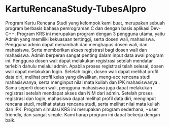 # KartuRencanaStudy-TubesAlpro

Program Kartu Rencana Studi yang kelompok kami buat, merupakan sebuah program berbasis bahasa pemrograman C dan dengan basis aplikasi Dev-C++. Program KRS ini merupakan program dengan 3 pengguna utama, yaitu Admin yang memiliki kekuasaan tertinggi, serta dosen wali, mahasiswa.
	Pengguna admin dapat menambah dan menghapus dosen wali, dan mahasiswa. Serta memberikan akses registrasi bagi dosen wali dan mahasiswa. Admin berperan sangat penting dalam input data awal program ini.
	Pengguna dosen wali dapat melakukan registrasi setelah mendatar terlebih dahulu melalui admin. Apabila proses registrasi telah selesai, dosen wali dapat melakukan login. Setelah login, dosen wali dapat melihat profil data diri, melihat profil kelas yang diwalikan, meng-acc rencana studi mahasiswanya, serta menginput nilai mata kuliah dan IPK mahasiswanya .
	Sama seperti dosen wali, pengguna mahasiswa juga dapat melakukan registrasi setelah mendapat akses dan NIM dari admin. Setelah proses registrasi dan login, mahasiswa dapat melihat profil data diri, menginput rencana studi, melihat status rencana studi, serta melihat nilai mata kuliah dan IPK.
	Program simulasi KRS ini merupakan program sederhana, ¬user friendly, dan sangat simple. Kami harap program ini dapat bekerja dengan baik.
